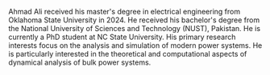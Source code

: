 Ahmad Ali received his master's degree in electrical engineering from Oklahoma
State University in 2024. He received his bachelor's degree from the National
University of Sciences and Technology (NUST), Pakistan. He is currently a PhD
student at NC State University. His primary research interests focus on the
analysis and simulation of modern power systems. He is particularly interested
in the theoretical and computational aspects of dynamical analysis of bulk power
systems.